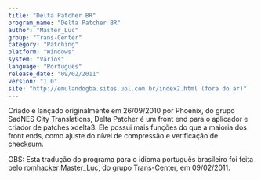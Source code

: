 ```yaml
---
title: "Delta Patcher BR"
program_name: "Delta Patcher BR"
author: "Master_Luc"
group: "Trans-Center"
category: "Patching"
platform: "Windows"
system: "Vários"
language: "Português"
release_date: "09/02/2011"
version: "1.0"
site: "http://emulandogba.sites.uol.com.br/index2.html (fora do ar)"
---
```

Criado e lançado originalmente em 26/09/2010 por Phoenix, do grupo SadNES City Translations, Delta Patcher é um front end para o aplicador e criador de patches xdelta3. Ele possui mais funções do que a maioria dos front ends, como ajuste do nível de compressão e verificação de checksum.

OBS: Esta tradução do programa para o idioma português brasileiro foi feita pelo romhacker Master_Luc, do grupo Trans-Center, em 09/02/2011.
